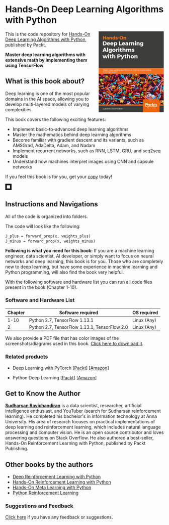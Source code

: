 # Hands-On Deep Learning Algorithms with Python

<a href="https://www.packtpub.com/big-data-and-business-intelligence/hands-deep-learning-algorithms-python?utm_source=github&utm_medium=repository&utm_term=9781789344158"><img src="./images/book_cover.png" alt="Hands-On Deep Learning Algorithms with Python" height="256px" align="right"></a>

This is the code repository for [Hands-On Deep Learning Algorithms with Python](https://www.packtpub.com/big-data-and-business-intelligence/hands-deep-learning-algorithms-python?utm_source=github&utm_medium=repository&utm_term=9781789344158), published by Packt.

**Master deep learning algorithms with extensive math by implementing them using TensorFlow**

## What is this book about?
Deep learning is one of the most popular domains in the AI space, allowing you to develop multi-layered models of varying complexities.

This book covers the following exciting features:
* Implement basic-to-advanced deep learning algorithms
* Master the mathematics behind deep learning algorithms
* Become familiar with gradient descent and its variants, such as AMSGrad, AdaDelta, Adam, and Nadam
* Implement recurrent networks, such as RNN, LSTM, GRU, and seq2seq models
* Understand how machines interpret images using CNN and capsule networks

If you feel this book is for you, get your [copy](https://www.amazon.com/dp/1789344158) today!

<a href="https://www.packtpub.com/?utm_source=github&utm_medium=banner&utm_campaign=GitHubBanner"><img src="https://raw.githubusercontent.com/PacktPublishing/GitHub/master/GitHub.png" alt="https://www.packtpub.com/" border="5" /></a>

## Instructions and Navigations
All of the code is organized into folders.

The code will look like the following:
```
J_plus = forward_prop(x, weights_plus)
J_minus = forward_prop(x, weights_minus)
```

**Following is what you need for this book:**
If you are a machine learning engineer, data scientist, AI developer, or simply want to focus on neural networks and deep learning, this book is for you. Those who are completely new to deep learning, but have some experience in machine learning and Python programming, will also find the book very helpful.

With the following software and hardware list you can run all code files present in the book (Chapter 1-10).

### Software and Hardware List

| Chapter  | Software required                              | OS required                        |
| -------- | -----------------------------------------------| -----------------------------------|
| 1-10     | Python 2.7, TensorFlow 1.13.1                  | Linux (Any)                        |
| 2        | Python 2.7, TensorFlow 1.13.1, TensorFlow 2.0  | Linux (Any)                        |


We also provide a PDF file that has color images of the screenshots/diagrams used in this book. [Click here to download it](http://www.packtpub.com/sites/default/files/downloads/9781789344158_ColorImages.pdf).


### Related products <Other books you may enjoy>
* Deep Learning with PyTorch [[Packt]](https://www.packtpub.com/big-data-and-business-intelligence/deep-learning-pytorch?utm_source=github&utm_medium=repository&utm_term=9781788624336) [[Amazon]](https://www.amazon.com/dp/1788624335)

* Python Deep Learning [[Packt]](https://www.packtpub.com/big-data-and-business-intelligence/python-deep-learning?utm_source=github&utm_medium=repository&utm_term=9781786464453) [[Amazon]](https://www.amazon.com/dp/1786464454)

## Get to Know the Author
[**Sudharsan Ravichandiran**](https://www.linkedin.com/in/sudharsan1396/)
is a data scientist, researcher, artificial intelligence enthusiast, and YouTuber (search for Sudharsan reinforcement learning). He completed his bachelor's in information technology at Anna University. His area of research focuses on practical implementations of deep learning and reinforcement learning, which includes natural language processing and computer vision. He is an open source contributor and loves answering questions on Stack Overflow. He also authored a best-seller, Hands-On Reinforcement Learning with Python, published by Packt Publishing.

## Other books by the authors
* [Deep Reinforcement Learning with Python](https://www.amazon.com/gp/product/B08HSHV72N/ref=dbs_a_def_rwt_bibl_vppi_i4)
* [Hands-On Reinforcement Learning with Python](https://www.packtpub.com/big-data-and-business-intelligence/hands-reinforcement-learning-python?utm_source=github&utm_medium=repository&utm_term=9781788836524)
* [Hands-On Meta Learning with Python](https://www.packtpub.com/big-data-and-business-intelligence/hands-meta-learning-python?utm_source=github&utm_medium=repository&utm_term=9781789534207)
* [Python Reinforcement Learning](https://www.packtpub.com/big-data-and-business-intelligence/python-reinforcement-learning?utm_source=github&utm_medium=repository&utm_term=9781838649777)

### Suggestions and Feedback
[Click here](https://docs.google.com/forms/d/e/1FAIpQLSdy7dATC6QmEL81FIUuymZ0Wy9vH1jHkvpY57OiMeKGqib_Ow/viewform) if you have any feedback or suggestions.
